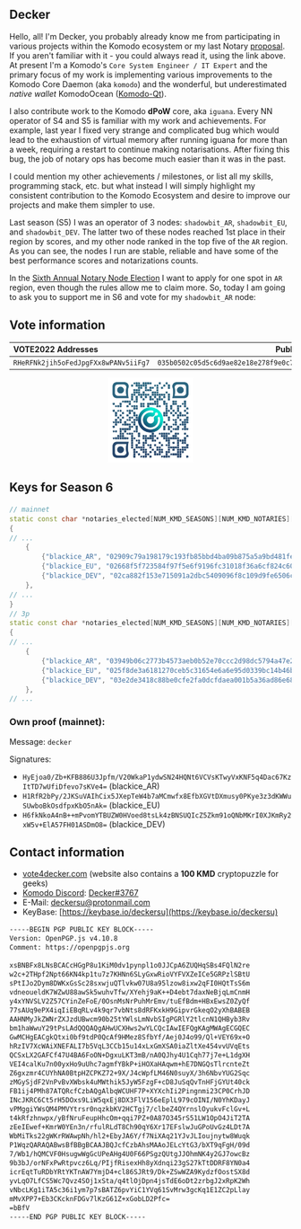 ## Decker ##

Hello, all! I'm Decker, you probably already know me from participating in various projects within the Komodo ecosystem or my last Notary [proposal](https://github.com/KomodoPlatform/NotaryNodes/blob/master/season5/candidates/decker/README.md). If you aren't familiar with it - you could always read it, using the link above. At present I'm a Komodo's `Core System Engineer / IT Expert` and the primary focus of my work is implementing various improvements to the Komodo Core Daemon (aka `komodo`) and the wonderful, but underestimated *native wallet* KomodoOcean ([Komodo-Qt](https://github.com/DeckerSU/KomodoOcean)). 

I also contribute work to the Komodo **dPoW** core, aka `iguana`. Every NN operator of S4 and S5 is familiar with my work and achievements. For example, last year I fixed very strange and complicated bug which would lead to the exhaustion of virtual memory after running iguana for more than a week, requiring a restart to continue making notarisations. After fixing this bug, the job of notary ops has become much easier than it was in the past.

I could mention my other achievements / milestones, or list all my skills, programming stack, etc. but what instead I will simply highlight my consistent contribution to the Komodo Ecosystem and desire to improve our projects and make them simpler to use.

Last season (S5) I was an operator of 3 nodes: `shadowbit_AR`, `shadowbit_EU`, and `shadowbit_DEV`. The latter two of these nodes reached 1st place in their region by scores, and my other node ranked in the top five of the `AR` region. As you can see, the nodes I run are stable, reliable and have some of the best performance scores and notarizations counts.

In the [Sixth Annual Notary Node Election](https://komodoplatform.com/en/blog/sixth-annual-notary-node-election/) I want to apply for one spot in `AR` region, even though the rules allow me to claim more. So, today I am going to ask you to support me in S6 and vote for my `shadowbit_AR` node:

## Vote information ##

| VOTE2022 Addresses                 | Pubkey                                                             | Region |
| :--------------------------------- |:------------------------------------------------------------------:| :----: |
| `RHeRFNk2jih5oFedJpgFXx8wPANv5iiFg7` | `035b0502c05d5c6d9ae82e18e278f9e0c7db5eaaa9d2499532d04d51f10d705929` | **AR**     |

<p align="center">
<img src="./RHeRFNk2jih5oFedJpgFXx8wPANv5iiFg7.svg" width="30%" height="30%">
</p>

## Keys for Season 6 ##

```cpp
// mainnet
static const char *notaries_elected[NUM_KMD_SEASONS][NUM_KMD_NOTARIES][2] =
{
// ...
    {
        {"blackice_AR", "02909c79a198179c193fb85bbd4ba09b875a5a9bd481fec284658188b96ed43519"}, // R9QfbhMxnSsFwM7DwW6fDh4GU9wUnQkwJk
        {"blackice_EU", "02668f5f723584f97f5e6f9196fc31018f36a6cf824c60328ad0c097a785df4745"}, // RTm4RWXHAT5xUAKYFRzEwhXYhiMjerWZpX
        {"blackice_DEV", "02ca882f153e715091a2dbc5409096f8c109d9fe6506ca7a918056dd37162b6f6e"}, // RW5wUWWiBmYaXJHNLvMUmvTw5hWcNCxK7a
    },
// ...    
}
// 3p
static const char *notaries_elected[NUM_KMD_SEASONS][NUM_KMD_NOTARIES][2] =
{
// ...
    {
        {"blackice_AR", "03949b06c2773b4573aeb0b52e70ccc2d98dc5794a47e24eeb902c9d28e0e8d28b"}, // R9dmdJ8aEmWdtZWa1Cen1oxrsFCfyQbNwq
        {"blackice_EU", "025f8de3a6181270ceb5c31654e6a6e95d0339bc14b46b5e3050e8a69861c91baa"}, // RBUZrKRGjNgj4ecsNqmfY3Z2APBc5pQsHF
        {"blackice_DEV", "03e2de3418c88be0cfe2fa0dcfdaea001b5a36ad86e6833ad284d79021ae7e2b94"}, // RFMXrHTWS5HDqAyVCKKX6cC9tmqASc9j5k
    },
// ...    

```
### Own proof (mainnet): ###

Message: `decker`

Signatures: 

- `HyEjoa0/Zb+KFB886U3Jpfm/V20WkaP1ydwSN24HQNt6VCVsKTwyVxKNF5q4Dac67KzItTD7wUfiDfevo7sKVe4=` (blackice_AR)
- `H1RfR2bPy/2JKSuVAIhCix5JXepTeW4b7aMCmwfx8EfbXGVtDXmusy0PKye3z3dKWWuSUwboBkOsdfpxKbO5nAk=` (blackice_EU)
- `H6fkNkoA4nB++mPvomYTBUZW0HVoed8tsLk4zBNSUQIcZ5Zkm91oQNbMKrI0XJKmRy2xW5v+ElA57FH01ASDmO8=` (blackice_DEV)

## Contact information ##

 - [vote4decker.com](http://vote4decker.com/) (website also contains a **100 KMD** cryptopuzzle for geeks)
 - [Komodo Discord](https://komodoplatform.com/discord): [Decker#3767](https://discordapp.com/users/345544724167524352/)
 - E-Mail: deckersu@protonmail.com
 - KeyBase: [https://keybase.io/deckersu](https://keybase.io/deckersu)
```
-----BEGIN PGP PUBLIC KEY BLOCK-----
Version: OpenPGP.js v4.10.8
Comment: https://openpgpjs.org

xsBNBFx8LNsBCACcHGgP8u1KiM0dv1pynpl1o0JJCpA6ZUQHqSBs4FQlN2re
w2c+2THpf2Npt66KN4kp1tu7z7KHNn6SLyGxwRioVYFVXZeICe5GRPzlSBtU
sPtIJo2Dym8DWKxGsSc28sxwjuQTlvkw07U8a95lzow8ixw2qFI0HQtTsS6m
vdneoueldK7WZwU88awSk5wuhvTfw/XYehj9aK++D4ebt7daxNeBjqLmCnmH
y4xYNVSLV2Z57CYinZeFoE/0OsnMsNrPuhMrEmv/tuEfBdm+HBxEwsZ0ZyQf
77sAUq9ePX4iqIiEBqRLv4k9qr7vbNts8dRFKxkH9GipvrGkeqO2yXhBABEB
AAHNMyJkZWNrZXJzdUBwcm90b25tYWlsLmNvbSIgPGRlY2tlcnN1QHByb3Rv
bm1haWwuY29tPsLAdQQQAQgAHwUCXHws2wYLCQcIAwIEFQgKAgMWAgECGQEC
GwMCHgEACgkQtxi0bf9tdP0QcAf9HMez8SfbYf/Aej0J4o99/Ql+VEY69x+O
hRzIV7XcWAiXNEFALI7b5VqL3CCb15u14xLxGmXSA0iaZltXe454vvUVqEts
QCSxLX2GAFCf47U4BA6FoON+DgxuLKT3mB/nA0QJhy4U1Cqh77j7e+L1dgXH
VEI4calKu7n00yxHo9uUhc7agmfYBkP+iHOXaHAqwm+hE7DNGQsTlrcnteZt
Z6gxzmr4CUYhNA0BtpHZCPKZ72+9X/J4cWpfLM46N0suyX/3h6NbvYUG2Sqc
zMGySjdF2VnPvBvXWbsk4uMWthik5JyW5FzgF+cD8JuSqQvTnHFjGYUt40ck
FB1ij4PMh87ATQRcfCzbAQgAlbqWCUHF7P+XYXchIi2Pingnmi23CP0CrhJD
INcJKRC6Ct5rH5DOxs9LiW5qxEj8DX3FlV156eEplL979cOINI/N0YhKDayJ
vPMggiYWsQM4PMVYtrsr0nqzkbKV2HCTgj7/clbeZ4QYrnslOyukvFclGv+L
t4kRfzhnwpx/yBfNruFeupHhcOm+qqi7PZ+0A87O345rS51LW1OpO4JiT2TA
zEeIEwef+KmrW0YEn3n/rfulRLdT8Ch90qY6Xr17EFslwJuGPoUvGz4LDt7A
WbMiTks22gWKrRWAwpNh/hl2+EbyJA6Y/f7NiXAq21YJvJLIoujnytw8Wuqk
P1WqzQARAQABwsBfBBgBCAAJBQJcfCzbAhsMAAoJELcYtG3/bXT9qFgH/09d
7/Wb1/hQMCVF0HsugwWgGcUPeAHg4U0F66PSgzQUtgJJOhmNK4y2GJ7owcBz
9b3bJ/orNFxPwRtpvcz6Lq/PIjfRisexHh8yXdnqi23gS27kTtDDRF8YN0a4
icrEqtTuRDbYRtYKTnAW7YmjD4+cl86SJRt9/Dk+ZSwWZA9KydzfOostSX8d
yvLqO7LfCS5Wc7Qvz4SOj1xSta/q4tlOjDpn4jsTdE6oDt2zrbgJ2xRpK2Wh
vNbcLKg1iTA5c36i1ym7p7sBATZ6pvYiC1YVq61SvMrw3gcKq1E1ZC2pLlay
mMvXPP7+Eb3CKcknFDGv7lKzG61Z+xGobLD2Pfc=
=bBfV
-----END PGP PUBLIC KEY BLOCK-----
```
